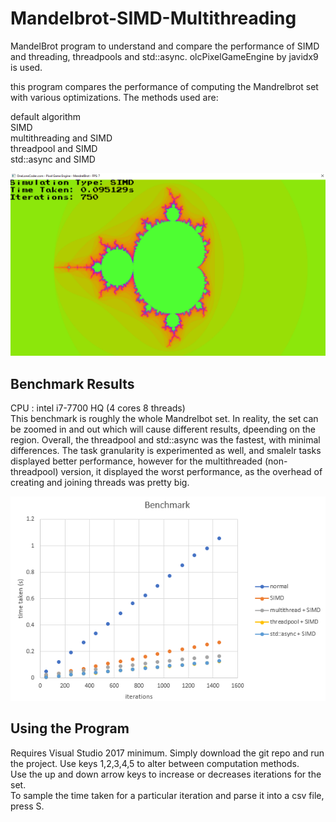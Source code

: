 # Mandelbrot-SIMD-Multithreading
MandelBrot program to understand and compare the performance of SIMD and threading, threadpools and std::async. olcPixelGameEngine by javidx9 is used.

this program compares the performance of computing the Mandrelbrot set with various optimizations. The methods used are:

default algorithm  
SIMD  
multithreading and SIMD  
threadpool and SIMD  
std::async and SIMD  

<img src="MendrelBrot/images/SIMD.png"> 

## Benchmark Results
CPU : intel i7-7700 HQ (4 cores 8 threads)  
This benchmark is roughly the whole Mandrelbot set. In reality, the set can be zoomed in and out which will cause different results, dpeending on the region. Overall, the threadpool and std::async was the fastest, with minimal differences. The task granularity is experimented as well, and smalelr tasks displayed better performance, however for the multithreaded (non-threadpool) version, it displayed the worst performance, as the overhead of creating and joining threads was pretty big. 
  
<img src="MendrelBrot/benchmark.png"> 

## Using the Program
Requires Visual Studio 2017 minimum. Simply download the git repo and run the project. 
Use keys 1,2,3,4,5 to alter between computation methods.  
Use the up and down arrow keys to increase or decreases iterations for the set.   
To sample the time taken for a particular iteration and parse it into a csv file, press S.
